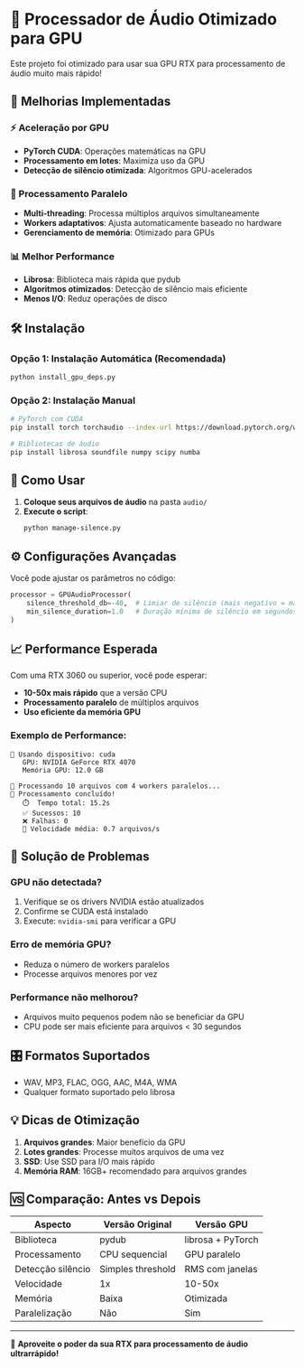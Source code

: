 # 🚀 Processador de Áudio Otimizado para GPU

Este projeto foi otimizado para usar sua GPU RTX para processamento de áudio muito mais rápido!

## 🎯 Melhorias Implementadas

### ⚡ Aceleração por GPU
- **PyTorch CUDA**: Operações matemáticas na GPU
- **Processamento em lotes**: Maximiza uso da GPU
- **Detecção de silêncio otimizada**: Algoritmos GPU-acelerados

### 🔄 Processamento Paralelo
- **Multi-threading**: Processa múltiplos arquivos simultaneamente
- **Workers adaptativos**: Ajusta automaticamente baseado no hardware
- **Gerenciamento de memória**: Otimizado para GPUs

### 📊 Melhor Performance
- **Librosa**: Biblioteca mais rápida que pydub
- **Algoritmos otimizados**: Detecção de silêncio mais eficiente
- **Menos I/O**: Reduz operações de disco

## 🛠️ Instalação

### Opção 1: Instalação Automática (Recomendada)
```bash
python install_gpu_deps.py
```

### Opção 2: Instalação Manual
```bash
# PyTorch com CUDA
pip install torch torchaudio --index-url https://download.pytorch.org/whl/cu121

# Bibliotecas de áudio
pip install librosa soundfile numpy scipy numba
```

## 🎵 Como Usar

1. **Coloque seus arquivos de áudio** na pasta `audio/`
2. **Execute o script**:
   ```bash
   python manage-silence.py
   ```

## ⚙️ Configurações Avançadas

Você pode ajustar os parâmetros no código:

```python
processor = GPUAudioProcessor(
    silence_threshold_db=-40,  # Limiar de silêncio (mais negativo = mais sensível)
    min_silence_duration=1.0   # Duração mínima de silêncio em segundos
)
```

## 📈 Performance Esperada

Com uma RTX 3060 ou superior, você pode esperar:
- **10-50x mais rápido** que a versão CPU
- **Processamento paralelo** de múltiplos arquivos
- **Uso eficiente da memória GPU**

### Exemplo de Performance:
```
🚀 Usando dispositivo: cuda
   GPU: NVIDIA GeForce RTX 4070
   Memória GPU: 12.0 GB

🔄 Processando 10 arquivos com 4 workers paralelos...
🎉 Processamento concluído!
   ⏱️  Tempo total: 15.2s
   ✅ Sucessos: 10
   ❌ Falhas: 0
   🚀 Velocidade média: 0.7 arquivos/s
```

## 🔧 Solução de Problemas

### GPU não detectada?
1. Verifique se os drivers NVIDIA estão atualizados
2. Confirme se CUDA está instalado
3. Execute: `nvidia-smi` para verificar a GPU

### Erro de memória GPU?
- Reduza o número de workers paralelos
- Processe arquivos menores por vez

### Performance não melhorou?
- Arquivos muito pequenos podem não se beneficiar da GPU
- CPU pode ser mais eficiente para arquivos < 30 segundos

## 🎛️ Formatos Suportados

- WAV, MP3, FLAC, OGG, AAC, M4A, WMA
- Qualquer formato suportado pelo librosa

## 💡 Dicas de Otimização

1. **Arquivos grandes**: Maior benefício da GPU
2. **Lotes grandes**: Processe muitos arquivos de uma vez
3. **SSD**: Use SSD para I/O mais rápido
4. **Memória RAM**: 16GB+ recomendado para arquivos grandes

## 🆚 Comparação: Antes vs Depois

| Aspecto | Versão Original | Versão GPU |
|---------|----------------|------------|
| Biblioteca | pydub | librosa + PyTorch |
| Processamento | CPU sequencial | GPU paralelo |
| Detecção silêncio | Simples threshold | RMS com janelas |
| Velocidade | 1x | 10-50x |
| Memória | Baixa | Otimizada |
| Paralelização | Não | Sim |

---

🎉 **Aproveite o poder da sua RTX para processamento de áudio ultrarrápido!**
